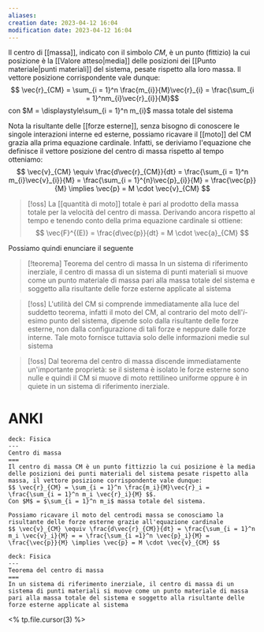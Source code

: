 ```yaml
---
aliases: 
creation date: 2023-04-12 16:04
modification date: 2023-04-12 16:04
---
```


Il centro di [[massa]], indicato con il simbolo $CM$, è un punto (fittizio) la cui posizione è la [[Valore atteso|media]] delle posizioni dei [[Punto materiale|punti materiali]] del sistema, pesate rispetto alla loro massa.
Il vettore posizione corrispondente vale dunque:
$$ \vec{r}_{CM} = \sum_{i = 1}^n  \frac{m_{i}}{M}\vec{r}_{i} = \frac{\sum_{i = 1}^nm_{i}\vec{r}_{i}}{M}$$
con $M = \displaystyle\sum_{i = 1}^n m_{i}$ massa totale del sistema


Nota la risultante delle [[forze esterne]], senza bisogno di conoscere le singole interazioni interne ed esterne, possiamo ricavare il [[moto]] del CM grazia alla prima equazione cardinale. Infatti, se deriviamo l'equazione che definisce il vettore posizione del centro di massa rispetto al tempo otteniamo:
$$ \vec{v}_{CM} \equiv \frac{d\vec{r}_{CM}}{dt} = \frac{\sum_{i = 1}^n m_{i}\vec{v}_{i}}{M} = \frac{\sum_{i = 1}^{n}\vec{p}_{i}}{M} = \frac{\vec{p}}{M} \implies \vec{p} = M \cdot \vec{v}_{CM}  $$

>[!oss]
>La [[quantità di moto]] totale è pari al prodotto della massa totale per la velocità del centro di massa.
>Derivando ancora rispetto al tempo e tenendo conto della prima equazione cardinale si ottiene:
> $$ \vec{F}^{(E)} = \frac{d\vec{p}}{dt} = M \cdot \vec{a}_{CM}  $$

Possiamo quindi enunciare il seguente

>[!teorema] Teorema del centro di massa
>In un sistema di riferimento inerziale, il centro di massa di un sistema di punti materiali si muove come un punto materiale di massa pari alla massa totale del sistema e soggetto alla risultante delle forze esterne applicate al sistema

>[!oss]
>L'utilità del CM si comprende immediatamente alla luce del suddetto teorema, infatti il moto del CM, al contrario del moto dell'$i$-esimo punto del sistema, dipende solo dalla risultante delle forze esterne, non dalla configurazione di tali forze e neppure dalle forze interne.
>Tale moto fornisce tuttavia solo delle informazioni medie sul sistema

>[!oss]
>Dal teorema del centro di massa discende immediatamente un'importante proprietà: se il sistema è isolato le forze esterne sono nulle e quindi il CM si muove di moto rettilineo uniforme oppure è in quiete in un sistema di riferimento inerziale.

# ANKI

```anki
deck: Fisica
---
Centro di massa
===
Il centro di massa CM è un punto fittizzio la cui posizione è la media delle posizioni dei punti materiali del sistema pesate rispetto alla massa, il vettore posizione corrispondente vale dunque:
$$ \vec{r}_{CM} = \sum_{i = 1}^n \frac{m_i}{M}\vec{r}_i = \frac{\sum_{i = 1}^n m_i \vec{r}_i}{M} $$.
Con $M$ = $\sum_{i = 1}^n m_i$ massa totale del sistema.

Possiamo ricavare il moto del centrodi massa se conosciamo la risultante delle forze esterne grazie all'equazione cardinale
$$ \vec{v}_{CM} \equiv \frac{d\vec{r}_{CM}}{dt} = \frac{\sum_{i = 1}^n m_i \vec{v}_i}{M} = = \frac{\sum_{i =1}^n \vec{p}_i}{M} = \frac{\vec{p}}{M} \implies \vec{p} = M \cdot \vec{v}_{CM} $$
```


```anki
deck: Fisica
---
Teorema del centro di massa
===
In un sistema di riferimento inerziale, il centro di massa di un sistema di punti materiali si muove come un punto materiale di massa pari alla massa totale del sistema e soggetto alla risultante delle forze esterne applicate al sistema
```
<% tp.file.cursor(3) %>